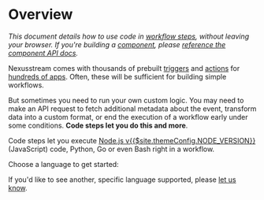 # Overview

<VideoPlayer url="https://www.youtube.com/embed/2mQgJbl8FMA" title="Creating a code step in your Nexusstream workflows" />

_This document details how to use code in [workflow steps](/workflows/steps/), without leaving your browser. If you're building a [component](/components/), please [reference the component API docs](/components/api/)._

Nexusstream comes with thousands of prebuilt [triggers](/workflows/steps/triggers/) and [actions](/components#actions) for [hundreds of apps](https://khulnasoft.com/apps). Often, these will be sufficient for building simple workflows.

But sometimes you need to run your own custom logic. You may need to make an API request to fetch additional metadata about the event, transform  data into a custom format, or end the execution of a workflow early under some conditions. **Code steps let you do this and more**.

Code steps let you execute [Node.js v{{$site.themeConfig.NODE_VERSION}}](https://nodejs.org/) (JavaScript) code, Python, Go or even Bash right in a workflow.

Choose a language to get started:

<div class="grid grid-cols-2">
<LanguageLink name="Node.js" link="/docs/code/nodejs/" :icon="this.$site.themeConfig.icons.nodejs.with_title"/>
<LanguageLink name="Python" link="/docs/code/python/" :icon="this.$site.themeConfig.icons.python.with_title"/>
<LanguageLink name="Go" link="/docs/code/go/" :icon="this.$site.themeConfig.icons.go.with_title"/>
<LanguageLink name="Bash" link="/docs/code/bash/" :icon="this.$site.themeConfig.icons.bash.with_title"/>
</div>

If you'd like to see another, specific language supported, please [let us know](https://khulnasoft.com/community).

<Footer />
